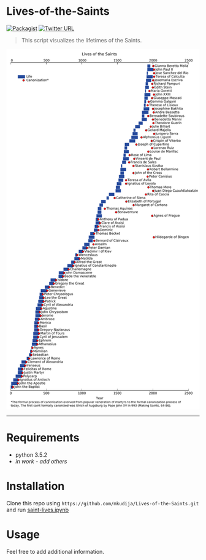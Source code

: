 # Lives-of-the-Saints
[![Packagist](https://img.shields.io/packagist/l/doctrine/orm.svg?maxAge=2592000)](https://github.com/mkudija/Aircraft-Spec-Charts/blob/master/LICENSE)
[![Twitter URL](https://img.shields.io/twitter/url/http/shields.io.svg?style=social&maxAge=2592000)](https://twitter.com/mkudija)

> This script visualizes the lifetimes of the Saints. 

![Saints Lives](https://github.com/mkudija/Lives-of-the-Saints/blob/master/lives-of-the-saints.png "Saints Lives")

<hr> 

# Requirements

* python 3.5.2
* *in work - add others*


# Installation
Clone this repo using `https://github.com/mkudija/Lives-of-the-Saints.git` and run [saint-lives.ipynb](https://github.com/mkudija/Lives-of-the-Saints/blob/master/saint-lives.ipynb)

# Usage
Feel free to add additional information.
